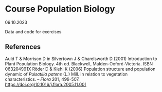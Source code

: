 # Course Population Biology

09.10.2023

Data and code for exercises

## References
Auld T & Morrison D in Silvertown J & Charelsworth D (2001) Introduction to Plant Population Biology. 4th ed. Blackwell, Malden-Oxford-Victoria. ISBN 063204991X
Röder D & Kiehl K (2006) Population structure and population dynamic of *Pulsatilla patens* (L.) Mill. in relation to vegetation characteristics. &ndash; *Flora* 201, 499-507. <https://doi.org/10.1016/j.flora.2005.11.001>
